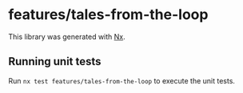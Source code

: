 # features/tales-from-the-loop

This library was generated with [Nx](https://nx.dev).

## Running unit tests

Run `nx test features/tales-from-the-loop` to execute the unit tests.
